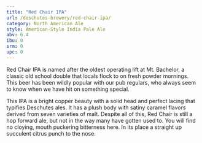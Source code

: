 ```yaml
---
title: "Red Chair IPA"
url: /deschutes-brewery/red-chair-ipa/
category: North American Ale
style: American-Style India Pale Ale
abv: 6.4
ibu: 0
srm: 0
upc: 0
---
```

Red Chair IPA is named after the oldest operating lift at Mt. Bachelor, a classic old school double that locals flock to on fresh powder mornings. This beer has been wildly popular with our pub regulars, who always seem to know when we have hit on something special. 

This IPA is a bright copper beauty with a solid head and perfect lacing that typifies Deschutes ales. It has a plush body with satiny caramel flavors derived from seven varieties of malt. Despite all of this, Red Chair is still a hop forward ale, but not in the way many have gotten used to. You will find no cloying, mouth puckering bitterness here. In its place a straight up succulent citrus punch to the nose.
